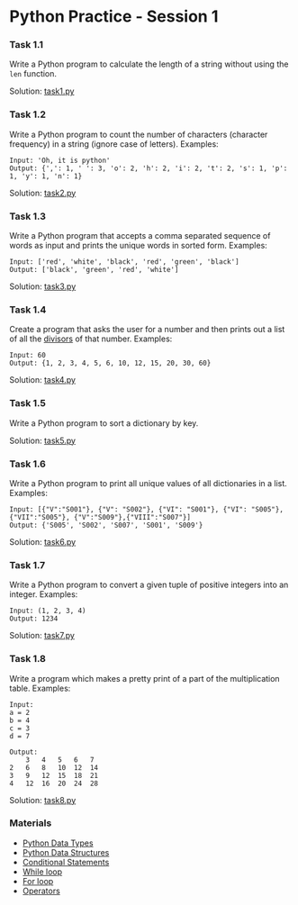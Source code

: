 ﻿# Python Practice - Session 1

### Task 1.1
Write a Python program to calculate the length of a string without using the `len` function.

Solution: [task1.py](task1.py)

### Task 1.2
Write a Python program to count the number of characters (character frequency) in a string (ignore case of letters).
Examples:
```
Input: 'Oh, it is python' 
Output: {',': 1, ' ': 3, 'o': 2, 'h': 2, 'i': 2, 't': 2, 's': 1, 'p': 1, 'y': 1, 'n': 1}
```

Solution: [task2.py](task2.py)

### Task 1.3
Write a Python program that accepts a comma separated sequence of words as input and prints the unique words in sorted form.
Examples:
```
Input: ['red', 'white', 'black', 'red', 'green', 'black']
Output: ['black', 'green', 'red', 'white']
```

Solution: [task3.py](task3.py)

### Task 1.4
Create a program that asks the user for a number and then prints out a list of all the [divisors](https://en.wikipedia.org/wiki/Divisor) of that number.
Examples:
```
Input: 60
Output: {1, 2, 3, 4, 5, 6, 10, 12, 15, 20, 30, 60}
```

Solution: [task4.py](task4.py)


### Task 1.5
Write a Python program to sort a dictionary by key.

Solution: [task5.py](task5.py)

### Task 1.6
Write a Python program to print all unique values of all dictionaries in a list.
Examples:
```
Input: [{"V":"S001"}, {"V": "S002"}, {"VI": "S001"}, {"VI": "S005"}, {"VII":"S005"}, {"V":"S009"},{"VIII":"S007"}]
Output: {'S005', 'S002', 'S007', 'S001', 'S009'}
```

Solution: [task6.py](task6.py)


### Task 1.7
Write a Python program to convert a given tuple of positive integers into an integer. 
Examples:
```
Input: (1, 2, 3, 4)
Output: 1234
```

Solution: [task7.py](task7.py)


### Task 1.8
Write a program which makes a pretty print of a part of the multiplication table.
Examples:
```
Input:
a = 2
b = 4
c = 3
d = 7

Output:
	3	4	5	6	7	
2	6	8	10	12	14	
3	9	12	15	18	21	
4	12	16	20	24	28
```

Solution: [task8.py](task8.py)


### Materials
* [Python Data Types](https://realpython.com/python-data-types/)
* [Python Data Structures](https://realpython.com/python-data-structures/)
* [Conditional Statements](https://realpython.com/python-conditional-statements/)
* [While loop](https://realpython.com/python-while-loop/)
* [For loop](https://realpython.com/python-for-loop/)
* [Operators](http://pythonicway.com/python-operators)

